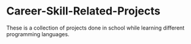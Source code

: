 # Career-Skill-Related-Projects
These is a collection of projects done in school while learning different programming languages.
